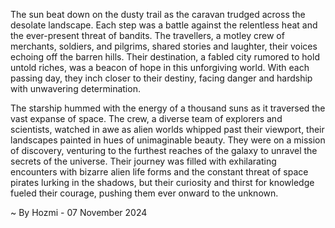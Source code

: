 
The sun beat down on the dusty trail as the caravan trudged across the desolate landscape.  Each step was a battle against the relentless heat and the ever-present threat of bandits.  The travellers, a motley crew of merchants, soldiers, and pilgrims, shared stories and laughter, their voices echoing off the barren hills.  Their destination, a fabled city rumored to hold untold riches, was a beacon of hope in this unforgiving world.  With each passing day, they inch closer to their destiny, facing danger and hardship with unwavering determination.

The starship hummed with the energy of a thousand suns as it traversed the vast expanse of space. The crew, a diverse team of explorers and scientists, watched in awe as alien worlds whipped past their viewport, their landscapes painted in hues of unimaginable beauty.  They were on a mission of discovery, venturing to the furthest reaches of the galaxy to unravel the secrets of the universe.  Their journey was filled with exhilarating encounters with bizarre alien life forms and the constant threat of space pirates lurking in the shadows, but their curiosity and thirst for knowledge fueled their courage, pushing them ever onward to the unknown. 

~ By Hozmi - 07 November 2024

